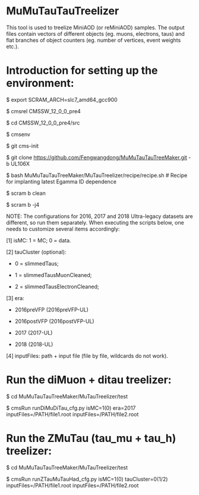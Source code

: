 # MuMuTauTauTreelizerThis tool is used to treelize MiniAOD (or reMiniAOD) samples. The output files contain vectors of different objects (eg. muons, electrons, taus) and flat branches of object counters (eg. number of vertices, event weights etc.).# Introduction for setting up the environment:$ export SCRAM_ARCH=slc7_amd64_gcc900$ cmsrel CMSSW_12_0_0_pre4$ cd CMSSW_12_0_0_pre4/src$ cmsenv$ git cms-init$ git clone https://github.com/Fengwangdong/MuMuTauTauTreeMaker.git -b UL106X$ bash MuMuTauTauTreeMaker/MuTauTreelizer/recipe/recipe.sh # Recipe for implanting latest Egamma ID dependence$ scram b clean$ scram b -j4NOTE: The configurations for 2016, 2017 and 2018 Ultra-legacy datasets are different, so run them separately. When executing the scripts below, one needs to customize several items accordingly:[1] isMC: 1 = MC; 0 = data.[2] tauCluster (optional):* 0 = slimmedTaus; * 1 = slimmedTausMuonCleaned; * 2 = slimmedTausElectronCleaned; [3] era:* 2016preVFP (2016preVFP-UL)* 2016postVFP (2016postVFP-UL) * 2017 (2017-UL)* 2018 (2018-UL)[4] inputFiles: path + input file (file by file, wildcards do not work).# Run the diMuon + ditau treelizer:$ cd MuMuTauTauTreeMaker/MuTauTreelizer/test$ cmsRun runDiMuDiTau_cfg.py isMC=1(0) era=2017 inputFiles=/PATH/file1.root inputFiles=/PATH/file2.root# Run the ZMuTau (tau_mu + tau_h) treelizer:$ cd MuMuTauTauTreeMaker/MuTauTreelizer/test$ cmsRun runZTauMuTauHad_cfg.py isMC=1(0) tauCluster=0(1/2) inputFiles=/PATH/file1.root inputFiles=/PATH/file2.root